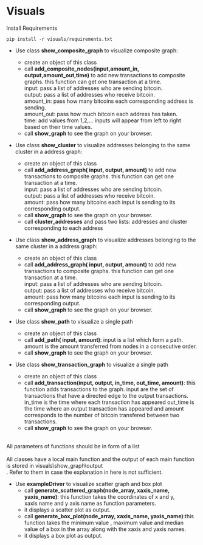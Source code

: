 # Visuals
Install Requirements

```
pip install -r visuals/requirements.txt
```
* Use class  <b>show_composite_graph</b> to visualize composite graph: <br>
    * create an object of this class<br>
    * call <b>add_composite_nodes(input,amount_in, output,amount_out,time)</b>
    to add new transactions to composite graphs. this function can get one transaction at a time.<br>
    input: pass a list of addresses who are sending bitcoin.<br> output: pass a list of addresses who receive bitcoin. <br>
    amount_in: pass how many bitcoins each corresponding address is sending. <br> amount_out: pass
    how much bitcoin each address has taken. <br> time: add values from 1,2,... inputs will appear 
    from left to right based on their time values. 
    * call <b> show_graph </b> to see the graph on your browser. 

* Use class  <b>show_cluster</b> to visualize addresses belonging to the same cluster in a address graph: <br>
    * create an object of this class <br>
    * call <b>add_address_graph( input, output, amount)</b>
    to add new transactions to composite graphs. this function can get one transaction at a time.<br>
    input: pass a list of addresses who are sending bitcoin.<br> output: pass a list of addresses who receive bitcoin. <br>
    amount: pass how many bitcoins each input is sending to its corresponding output. <br>
    * call <b> show_graph </b> to see the graph on your browser. 
    * call <b>cluster_addresses</b> and pass two lists: addresses and cluster corresponding to each address
    
* Use class  <b>show_address_graph</b> to visualize addresses belonging to the same cluster in a address graph: <br>
    * create an object of this class <br>
    * call <b>add_address_graph( input, output, amount)</b>
    to add new transactions to composite graphs. this function can get one transaction at a time.<br>
    input: pass a list of addresses who are sending bitcoin.<br> output: pass a list of addresses who receive bitcoin. <br>
    amount: pass how many bitcoins each input is sending to its corresponding output. <br>
    * call <b> show_graph </b> to see the graph on your browser. 

* Use class  <b>show_path</b> to visualize a single path <br>
    * create an object of this class <br>
    * call <b>add_path( input, amount)</b>: input is a list which form a path. amount is the amount transferred from nodes
    in a consecutive order. 
    * call <b> show_graph </b> to see the graph on your browser. 
    
* Use class  <b>show_transaction_graph</b> to visualize a single path <br>
    * create an object of this class <br>
    * call <b>add_transaction(input, output, in_time, out_time, amount)</b>: this function adds transactions to the 
    graph. input are the set of transactions that have a directed edge to the output transactions. in_time is the 
    time where each transaction has appeared out_time is the time where an output transaction has appeared and amount 
    corresponds to the number of bitcoin transfered between two transactions.  
    * call <b> show_graph </b> to see the graph on your browser. 
    
<br> All parameters of functions should be in form of a list</br>
<br> All classes have a local main function and the output of each main function is stored in 
visuals\show_graph\output</br>. Refer to them in case the explanation in here is not sufficient.
  
 * Use <b>exampleDriver</b> to visualize scatter graph and box plot <br>
    * call <b>generate_scattered_graph(node_array, xaxis_name, yaxis_name)</b>: this function takes the coordinates of x and y,        
    xaxis name and y axis name as function parameters.   
    * it displays a scatter plot as output. 
    * call <b>generate_box_plot(node_array, xaxis_name, yaxis_name)</b>:this function takes the minimum value , maximum value 
    and median value of a box in the array along with the xaxis and yaxis names. 
    * it displays a box plot as output. 
